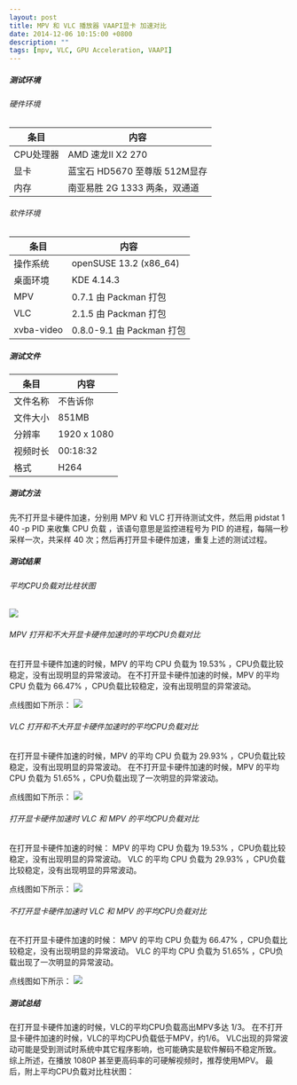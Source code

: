 ```yaml
---
layout: post
title: MPV 和 VLC 播放器 VAAPI显卡 加速对比
date: 2014-12-06 10:15:00 +0800
description: ""
tags: [mpv, VLC, GPU Acceleration, VAAPI]
---
```


##### 测试环境
###### 硬件环境

条目  | 内容
------------- | -------------
CPU处理器  | AMD 速龙II X2 270
显卡  | 蓝宝石 HD5670 至尊版 512M显存
内存  | 南亚易胜 2G 1333 两条，双通道

###### 软件环境

条目  | 内容
------------- | -------------
操作系统  | openSUSE 13.2 (x86_64) 
桌面环境  | KDE 4.14.3
MPV  | 0.7.1 由 Packman 打包
VLC  | 2.1.5 由 Packman 打包
xvba-video  | 0.8.0-9.1 由 Packman 打包

##### 测试文件


条目  | 内容
------------- | -------------
文件名称  | 不告诉你
文件大小  | 851MB
分辨率  | 1920 x 1080
视频时长  | 00:18:32
格式  | H264


##### 测试方法

先不打开显卡硬件加速，分别用 MPV 和 VLC 打开待测试文件，然后用 pidstat 1 40 -p PID 来收集 CPU 负载 ，该语句意思是监控进程号为 PID 的进程，每隔一秒采样一次，共采样 40 次；然后再打开显卡硬件加速，重复上述的测试过程。

##### 测试结果

###### 平均CPU负载对比柱状图

![](http://suselinks-us.qiniudn.com/avg-cpu-usage-comparision-between-mpv-and-vlc-1080p.png)

###### MPV 打开和不大开显卡硬件加速时的平均CPU负载对比

在打开显卡硬件加速的时候，MPV 的平均 CPU 负载为 19.53% ，CPU负载比较稳定，没有出现明显的异常波动。
在不打开显卡硬件加速的时候，MPV 的平均 CPU 负载为 66.47% ，CPU负载比较稳定，没有出现明显的异常波动。

点线图如下所示：
![](http://suselinks-us.qiniudn.com/mpv-with-vs-mpv-without-vaapi-1080p.png)

###### VLC 打开和不大开显卡硬件加速时的平均CPU负载对比

在打开显卡硬件加速的时候，MPV 的平均 CPU 负载为 29.93% ，CPU负载比较稳定，没有出现明显的异常波动。
在不打开显卡硬件加速的时候，MPV 的平均 CPU 负载为 51.65% ，CPU负载出现了一次明显的异常波动。

点线图如下所示：
![](http://suselinks-us.qiniudn.com/vlc-with-vs-vlc-without-vaapi-1080p.png)

###### 打开显卡硬件加速时 VLC 和 MPV 的平均CPU负载对比

在打开显卡硬件加速的时候：
MPV 的平均 CPU 负载为 19.53% ，CPU负载比较稳定，没有出现明显的异常波动。
VLC 的平均 CPU 负载为 29.93% ，CPU负载比较稳定，没有出现明显的异常波动。

点线图如下所示：
![](http://suselinks-us.qiniudn.com/vlc-vs-mpv-with-vaapi-1080p.png)

###### 不打开显卡硬件加速时 VLC 和 MPV 的平均CPU负载对比

在不打开显卡硬件加速的时候：
MPV 的平均 CPU 负载为 66.47% ，CPU负载比较稳定，没有出现明显的异常波动。
VLC 的平均 CPU 负载为 51.65% ，CPU负载出现了一次明显的异常波动。

点线图如下所示：
![](http://suselinks-us.qiniudn.com/vlc-vs-mpv-without-vaapi-1080p.png)

##### 测试总结

在打开显卡硬件加速的时候，VLC的平均CPU负载高出MPV多达 1/3。
在不打开显卡硬件加速的时候，VLC的平均CPU负载低于MPV，约1/6。
VLC出现的异常波动可能是受到测试时系统中其它程序影响，也可能确实是软件解码不稳定所致。
综上所述，在播放 1080P 甚至更高码率的可硬解视频时，推荐使用MPV。
最后，附上平均CPU负载对比柱状图：


